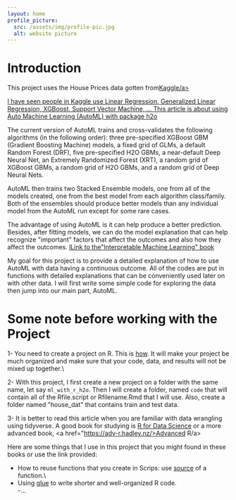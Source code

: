 ```yaml
---
layout: home
profile_picture:
  src: /assets/img/profile-pic.jpg
  alt: website picture
---
```


# Introduction

This project uses the House Prices data gotten from<a href="https://www.kaggle.com/c/house-prices-advanced-regression-techniques">Kaggle/a>

I have seen people in Kaggle use Linear Regression, Generalized Linear Regression, XGBoost, Support Vector Machine, ... This article is about using <a href="https://docs.h2o.ai/h2o/latest-stable/h2o-docs/automl.html">Auto Machine Learning (AutoML) with package h2o</a> 
  
The current version of AutoML trains and cross-validates the following algorithms (in the following order):  three pre-specified XGBoost GBM (Gradient Boosting Machine) models, a fixed grid of GLMs, a default Random Forest (DRF), five pre-specified H2O GBMs, a near-default Deep Neural Net, an Extremely Randomized Forest (XRT), a random grid of XGBoost GBMs, a random grid of H2O GBMs, and a random grid of Deep Neural Nets. 

AutoML then trains two Stacked Ensemble models, one from all of the models created, one from the best model from each algorithm class/family. Both of the ensembles should produce better models than any individual model from the AutoML run except for some rare cases.

The advantage of using AutoML is it can help produce a better prediction. Besides, after fitting models, we can do the model explanation that can help recognize "important" factors that affect the outcomes and also how they affect the outcomes. <a href="https://christophm.github.io/interpretable-ml-book/">lLink to the"Interpretable Machine Learning" book</a>
  
My goal for this project is to provide a detailed explanation of how to use AutoML with data having a continuous outcome. All of the codes are put in functions with detailed explanations that can be conveniently used later on with other data.  I will first write some simple code for exploring the data then jump into our main part, AutoML.


# Some note before working with the Project

1- You need to create a project on R. This is <a href="https://support.rstudio.com/hc/en-us/articles/200526207-Using-Projects">how</a>. It will make your project be much organized and make sure that your code, data, and results will not be mixed up together.\

2- With this project, I first create a new project on a folder with the same name, let say `ml_with_r_h2o`. Then I will create a folder, named `code` that will contain all of the Rfile.script or Rfilename.Rmd that I will use. Also, create a folder named "house_dat" that contains train and test data.

3- It is better to read this article when you are familiar with data wrangling using tidyverse. A good book for studying is <a href="(https://r4ds.had.co.nz/6">R for Data Science</a> or a more advanced book, <a href="https://adv-r.hadley.nz/>Advanced R/a>
  
Here are some things that I use in this project that you might found in these books or use the link provided:
  - How to reuse functions that you create in  Scrips: use [source](https://www.rdocumentation.org/packages/base/versions/3.6.2/topics/source) of a function.\
  - Using [glue](https://glue.tidyverse.org/) to write shorter and well-organized R code.\
  -...
  


